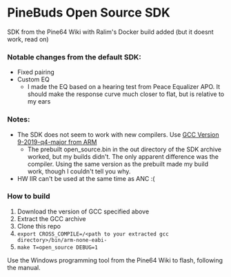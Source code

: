 # PineBuds Open Source SDK
SDK from the Pine64 Wiki with Ralim's Docker build added (but it doesnt work, read on)

### Notable changes from the default SDK:
- Fixed pairing
- Custom EQ
  - I made the EQ based on a hearing test from Peace Equalizer APO. It should make the response curve much closer to flat, but is relative to my ears

### Notes:
- The SDK does not seem to work with new compilers. Use [GCC Version 9-2019-q4-major from ARM](https://developer.arm.com/tools-and-software/open-source-software/developer-tools/gnu-toolchain/gnu-rm/downloads/9-2019-q4-major)
  - The prebuilt open_source.bin in the out directory of the SDK archive worked, but my builds didn't. The only apparent difference was the compiler. Using the same version as the prebuilt made my build work, though I couldn't tell you why.
- HW IIR can't be used at the same time as ANC :(

### How to build
1. Download the version of GCC specified above
2. Extract the GCC archive
3. Clone this repo
4. `export CROSS_COMPILE=/<path to your extracted gcc directory>/bin/arm-none-eabi-`
5. `make T=open_source DEBUG=1`

Use the Windows programming tool from the Pine64 Wiki to flash, following the manual.


